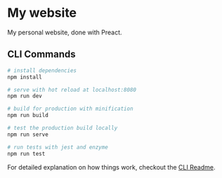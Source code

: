 # My website

My personal website, done with Preact.

## CLI Commands

``` bash
# install dependencies
npm install

# serve with hot reload at localhost:8080
npm run dev

# build for production with minification
npm run build

# test the production build locally
npm run serve

# run tests with jest and enzyme
npm run test
```


For detailed explanation on how things work, checkout the [CLI Readme](https://github.com/developit/preact-cli/blob/master/README.md).

